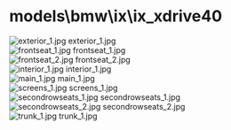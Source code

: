 <h1>models\bmw\ix\ix_xdrive40</h1>
<div class="container text-center">
<div class="row">
<div class="col col-lg-2 col-6">
<img src="https://media.evkx.net/multimedia/models/bmw/ix/ix_xdrive40/exterior_1_xst.jpg" class="img-thumbnail" alt="exterior_1.jpg">
exterior_1.jpg
</div>
<div class="col col-lg-2 col-6">
<img src="https://media.evkx.net/multimedia/models/bmw/ix/ix_xdrive40/frontseat_1_xst.jpg" class="img-thumbnail" alt="frontseat_1.jpg">
frontseat_1.jpg
</div>
<div class="col col-lg-2 col-6">
<img src="https://media.evkx.net/multimedia/models/bmw/ix/ix_xdrive40/frontseat_2_xst.jpg" class="img-thumbnail" alt="frontseat_2.jpg">
frontseat_2.jpg
</div>
<div class="col col-lg-2 col-6">
<img src="https://media.evkx.net/multimedia/models/bmw/ix/ix_xdrive40/interior_1_xst.jpg" class="img-thumbnail" alt="interior_1.jpg">
interior_1.jpg
</div>
<div class="col col-lg-2 col-6">
<img src="https://media.evkx.net/multimedia/models/bmw/ix/ix_xdrive40/main_1_xst.jpg" class="img-thumbnail" alt="main_1.jpg">
main_1.jpg
</div>
<div class="col col-lg-2 col-6">
<img src="https://media.evkx.net/multimedia/models/bmw/ix/ix_xdrive40/screens_1_xst.jpg" class="img-thumbnail" alt="screens_1.jpg">
screens_1.jpg
</div>
<div class="col col-lg-2 col-6">
<img src="https://media.evkx.net/multimedia/models/bmw/ix/ix_xdrive40/secondrowseats_1_xst.jpg" class="img-thumbnail" alt="secondrowseats_1.jpg">
secondrowseats_1.jpg
</div>
<div class="col col-lg-2 col-6">
<img src="https://media.evkx.net/multimedia/models/bmw/ix/ix_xdrive40/secondrowseats_2_xst.jpg" class="img-thumbnail" alt="secondrowseats_2.jpg">
secondrowseats_2.jpg
</div>
<div class="col col-lg-2 col-6">
<img src="https://media.evkx.net/multimedia/models/bmw/ix/ix_xdrive40/trunk_1_xst.jpg" class="img-thumbnail" alt="trunk_1.jpg">
trunk_1.jpg
</div>
</div>
</div>
